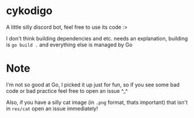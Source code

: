 # cykodigo

A little silly discord bot, feel free to use its code :>

I don't think building dependencies and etc. needs an explanation, building is `go build .` and everything else is managed by Go

# Note

I'm not so good at Go, I picked it up just for fun, so if you see some bad code or bad practice feel free to open an issue ^\_^

Also, if you have a silly cat image (in `.png` format, thats important) that isn't in `res/cat` open an issue immediately!
